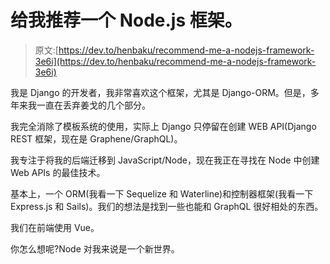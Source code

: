 # 给我推荐一个 Node.js 框架。

> 原文:[https://dev.to/henbaku/recommend-me-a-nodejs-framework-3e6i](https://dev.to/henbaku/recommend-me-a-nodejs-framework-3e6i)

我是 Django 的开发者，我非常喜欢这个框架，尤其是 Django-ORM。但是，多年来我一直在丢弃姜戈的几个部分。

我完全消除了模板系统的使用，实际上 Django 只停留在创建 WEB API(Django REST 框架，现在是 Graphene/GraphQL)。

我专注于将我的后端迁移到 JavaScript/Node，现在我正在寻找在 Node 中创建 Web APIs 的最佳技术。

基本上，一个 ORM(我看一下 Sequelize 和 Waterline)和控制器框架(我看一下 Express.js 和 Sails)。我们的想法是找到一些也能和 GraphQL 很好相处的东西。

我们在前端使用 Vue。

你怎么想呢?Node 对我来说是一个新世界。